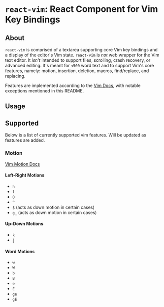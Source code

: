 # `react-vim`: React Component for Vim Key Bindings

## About

`react-vim` is comprised of a textarea supporting core Vim key bindings and a display of the editor's Vim state. `react-vim` is _not_ web wrapper for the Vim text editor. It _isn't_ intended to support files, scrolling, crash recovery, or advanced editing. It's meant for `<500` word text and to support Vim's core features, namely: motion, insertion, deletion, macros, find/replace, and replacing.

Features are implemented according to the [Vim Docs](https://vimdoc.sourceforge.net/htmldoc/help.html), with notable exceptions mentioned in this README.

## Usage

## Supported

Below is a list of currently supported vim features. Will be updated as features are added.

### Motion

[Vim Motion Docs](https://vimdoc.sourceforge.net/htmldoc/motion.html)

#### Left-Right Motions

-   `h`
-   `l`
-   `0`
-   `^`
-   `$` (acts as down motion in certain cases)
-   `g_` (acts as down motion in certain cases)

#### Up-Down Motions

-   `k`
-   `j`

#### Word Motions

-   `w`
-   `W`
-   `b`
-   `B`
-   `e`
-   `E`
-   `ge`
-   `gE`
